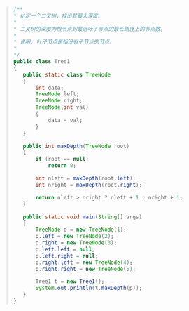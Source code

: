>```java
>/**
> * 给定一个二叉树，找出其最大深度。
> *
> * 二叉树的深度为根节点到最远叶子节点的最长路径上的节点数。
> *
> * 说明: 叶子节点是指没有子节点的节点。
> *
> */
>public class Tree1
>{
>    public static class TreeNode
>    {
>        int data;
>        TreeNode left;
>        TreeNode right;
>        TreeNode(int val)
>        {
>            data = val;
>        }
>    }
>
>    public int maxDepth(TreeNode root)
>    {
>        if (root == null)
>            return 0;
>
>        int nleft = maxDepth(root.left);
>        int nright = maxDepth(root.right);
>
>        return nleft > nright ? nleft + 1 : nright + 1;
>    }
>
>    public static void main(String[] args)
>    {
>        TreeNode p = new TreeNode(1);
>        p.left = new TreeNode(2);
>        p.right = new TreeNode(3);
>        p.left.left = null;
>        p.left.right = null;
>        p.right.left = new TreeNode(4);
>        p.right.right = new TreeNode(5);
>
>        Tree1 t = new Tree1();
>        System.out.println(t.maxDepth(p));
>    }
>}
>```

